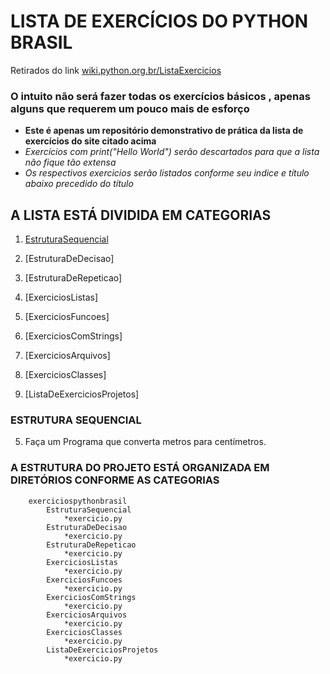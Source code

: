 #   LISTA DE EXERCÍCIOS DO PYTHON BRASIL
Retirados do link [wiki.python.org.br/ListaExercicios](https://wiki.python.org.br/ListaDeExercicios)

### O intuito não será fazer todas os exercícios básicos , apenas alguns que requerem um pouco mais de esforço
- **Este é apenas um repositório demonstrativo de prática da lista de exercícios do site citado acima**
- *Exercícios com print("Hello World") serão descartados para que a lista não fique tão extensa*
- *Os respectivos exercicios serão listados conforme seu indice e título abaixo precedido do título*


##  A LISTA ESTÁ DIVIDIDA EM CATEGORIAS

1. [EstruturaSequencial](#estruturasequencial)

2. [EstruturaDeDecisao]

3. [EstruturaDeRepeticao]

4. [ExerciciosListas]

5. [ExerciciosFuncoes]

6. [ExerciciosComStrings]

7. [ExerciciosArquivos]

8. [ExerciciosClasses]

9. [ListaDeExerciciosProjetos]

### ESTRUTURA SEQUENCIAL
5. Faça um Programa que converta metros para centímetros.


### A ESTRUTURA DO PROJETO ESTÁ ORGANIZADA EM DIRETÓRIOS CONFORME AS CATEGORIAS
```
    exerciciospythonbrasil
        EstruturaSequencial
            *exercicio.py
        EstruturaDeDecisao
            *exercicio.py
        EstruturaDeRepeticao
            *exercicio.py
        ExerciciosListas
            *exercicio.py
        ExerciciosFuncoes
            *exercicio.py
        ExerciciosComStrings
            *exercicio.py
        ExerciciosArquivos
            *exercicio.py
        ExerciciosClasses
            *exercicio.py
        ListaDeExerciciosProjetos
            *exercicio.py
```

